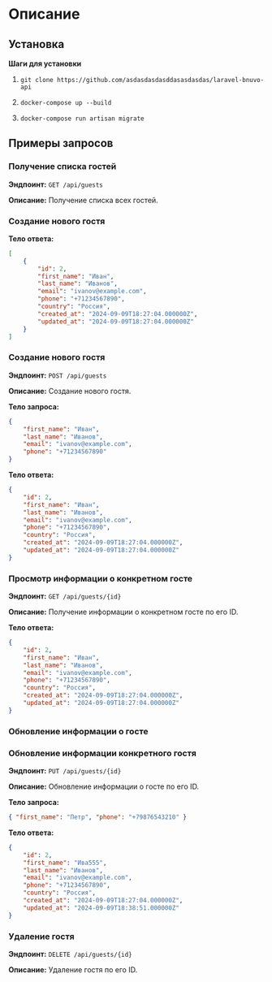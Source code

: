 # Описание

## Установка

**Шаги для установки**

1. ```
   git clone https://github.com/asdasdasdasddasasdasdas/laravel-bnuvo-api
   ```
2. ```
   docker-compose up --build
   ```

3. ```
   docker-compose run artisan migrate
   ```

## Примеры запросов

### Получение списка гостей

**Эндпоинт:** `GET /api/guests`

**Описание:** Получение списка всех гостей.

### Создание нового гостя

**Тело ответа:**

```json
[
    {
        "id": 2,
        "first_name": "Иван",
        "last_name": "Иванов",
        "email": "ivanov@example.com",
        "phone": "+71234567890",
        "country": "Россия",
        "created_at": "2024-09-09T18:27:04.000000Z",
        "updated_at": "2024-09-09T18:27:04.000000Z"
    }
]
```

### Создание нового гостя

**Эндпоинт:** `POST /api/guests`

**Описание:** Создание нового гостя.

**Тело запроса:**

```json
{
    "first_name": "Иван",
    "last_name": "Иванов",
    "email": "ivanov@example.com",
    "phone": "+71234567890"
}
```

**Тело ответа:**

```json
{
    "id": 2,
    "first_name": "Иван",
    "last_name": "Иванов",
    "email": "ivanov@example.com",
    "phone": "+71234567890",
    "country": "Россия",
    "created_at": "2024-09-09T18:27:04.000000Z",
    "updated_at": "2024-09-09T18:27:04.000000Z"
}
```

### Просмотр информации о конкретном госте

**Эндпоинт:** `GET /api/guests/{id}`

**Описание:** Получение информации о конкретном госте по его ID.

**Тело ответа:**

```json
{
    "id": 2,
    "first_name": "Иван",
    "last_name": "Иванов",
    "email": "ivanov@example.com",
    "phone": "+71234567890",
    "country": "Россия",
    "created_at": "2024-09-09T18:27:04.000000Z",
    "updated_at": "2024-09-09T18:27:04.000000Z"
}
```

### Обновление информации о госте

### Обновление информации конкретного гостя

**Эндпоинт:** `PUT /api/guests/{id}`

**Описание:** Обновление информации о госте по его ID.

**Тело запроса:**

```json
{ "first_name": "Петр", "phone": "+79876543210" }
```

**Тело ответа:**

```json
{
    "id": 2,
    "first_name": "Ива555",
    "last_name": "Иванов",
    "email": "ivanov@example.com",
    "phone": "+71234567890",
    "country": "Россия",
    "created_at": "2024-09-09T18:27:04.000000Z",
    "updated_at": "2024-09-09T18:38:51.000000Z"
}
```

### Удаление гостя

**Эндпоинт:** `DELETE /api/guests/{id}`

**Описание:** Удаление гостя по его ID.
